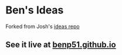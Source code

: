 # Ben's Ideas
Forked from Josh's [ideas repo](https://github.com/trommel/ideas)

## See it live at [benp51.github.io](https://benp51.github.io/ideas/index.html)
